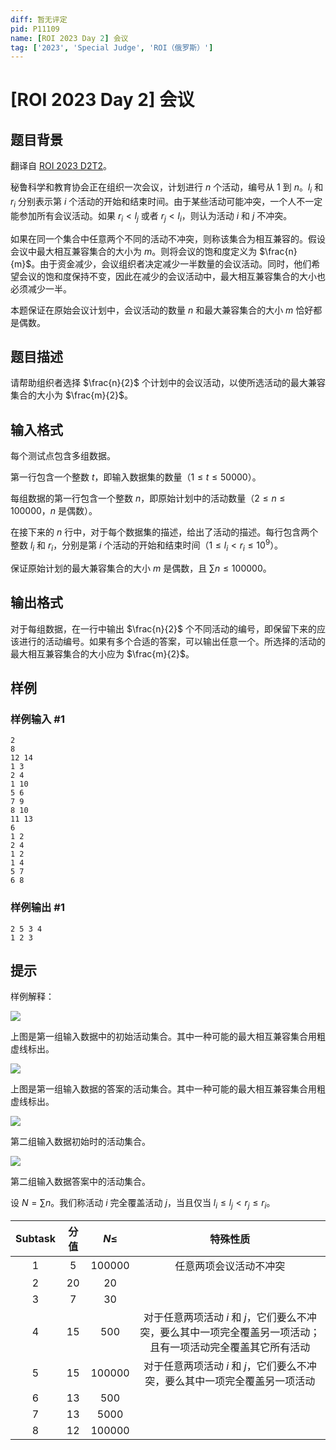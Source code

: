 ```yaml
---
diff: 暂无评定
pid: P11109
name: [ROI 2023 Day 2] 会议
tag: ['2023', 'Special Judge', 'ROI（俄罗斯）']
---
```

# [ROI 2023 Day 2] 会议
## 题目背景

翻译自 [ROI 2023 D2T2](https://neerc.ifmo.ru/school/archive/2022-2023/ru-olymp-roi-2023-day2.pdf)。

秘鲁科学和教育协会正在组织一次会议，计划进行 $n$ 个活动，编号从 $1$ 到 $n$。$l_i$ 和 $r_i$ 分别表示第 $i$ 个活动的开始和结束时间。由于某些活动可能冲突，一个人不一定能参加所有会议活动。如果 $r_i < l_j$ 或者 $r_j < l_i$，则认为活动 $i$ 和 $j$ 不冲突。

如果在同一个集合中任意两个不同的活动不冲突，则称该集合为相互兼容的。假设会议中最大相互兼容集合的大小为 $m$。则将会议的饱和度定义为 $\frac{n}{m}$。由于资金减少，会议组织者决定减少一半数量的会议活动。同时，他们希望会议的饱和度保持不变，因此在减少的会议活动中，最大相互兼容集合的大小也必须减少一半。

本题保证在原始会议计划中，会议活动的数量 $n$ 和最大兼容集合的大小 $m$ 恰好都是偶数。
## 题目描述

请帮助组织者选择 $\frac{n}{2}$ 个计划中的会议活动，以使所选活动的最大兼容集合的大小为 $\frac{m}{2}$。
## 输入格式

每个测试点包含多组数据。

第一行包含一个整数 $t$，即输入数据集的数量（$1 \le t \le 50000$）。

每组数据的第一行包含一个整数 $n$，即原始计划中的活动数量（$2 \le n \le 100000$，$n$ 是偶数）。

在接下来的 $n$ 行中，对于每个数据集的描述，给出了活动的描述。每行包含两个整数 $l_i$ 和 $r_i$，分别是第 $i$ 个活动的开始和结束时间（$1 \le l_i < r_i \le 10^9$）。

保证原始计划的最大兼容集合的大小 $m$ 是偶数，且 $\sum n\le100000$。
## 输出格式

对于每组数据，在一行中输出 $\frac{n}{2}$ 个不同活动的编号，即保留下来的应该进行的活动编号。如果有多个合适的答案，可以输出任意一个。所选择的活动的最大相互兼容集合的大小应为 $\frac{m}{2}$。
## 样例

### 样例输入 #1
```
2
8
12 14
1 3
2 4
1 10
5 6
7 9
8 10
11 13
6
1 2
2 4
1 2
1 4
5 7
6 8
```
### 样例输出 #1
```
2 5 3 4
1 2 3
```
## 提示

样例解释：

![](https://cdn.luogu.com.cn/upload/image_hosting/7qt38uep.png)

上图是第一组输入数据中的初始活动集合。其中一种可能的最大相互兼容集合用粗虚线标出。

![](https://cdn.luogu.com.cn/upload/image_hosting/m7k9p90a.png)

上图是第一组输入数据的答案的活动集合。其中一种可能的最大相互兼容集合用粗虚线标出。

![](https://cdn.luogu.com.cn/upload/image_hosting/j4o9mevq.png)

第二组输入数据初始时的活动集合。

![](https://cdn.luogu.com.cn/upload/image_hosting/bu7gii0j.png)

第二组输入数据答案中的活动集合。

设 $N=\sum n$。我们称活动 $i$ 完全覆盖活动 $j$，当且仅当 $l_i\le l_j<r_j\le r_i$。

| Subtask | 分值 | $N\le$ | 特殊性质 |
| :----------: | :----------: | :----------: | :----------: |
| $1$ | $5$ | $100000$ | 任意两项会议活动不冲突 |
| $2$ | $20$ | $20$ |  |
| $3$ | $7$ | $30$ |  |
| $4$ | $15$ | $500$ | 对于任意两项活动 $i$ 和 $j$，它们要么不冲突，要么其中一项完全覆盖另一项活动；且有一项活动完全覆盖其它所有活动 |
| $5$ | $15$ | $100000$ | 对于任意两项活动 $i$ 和 $j$，它们要么不冲突，要么其中一项完全覆盖另一项活动 |
| $6$ | $13$ | $500$ |  |
| $7$ | $13$ | $5000$ |  |
| $8$ | $12$ | $100000$ |  |
